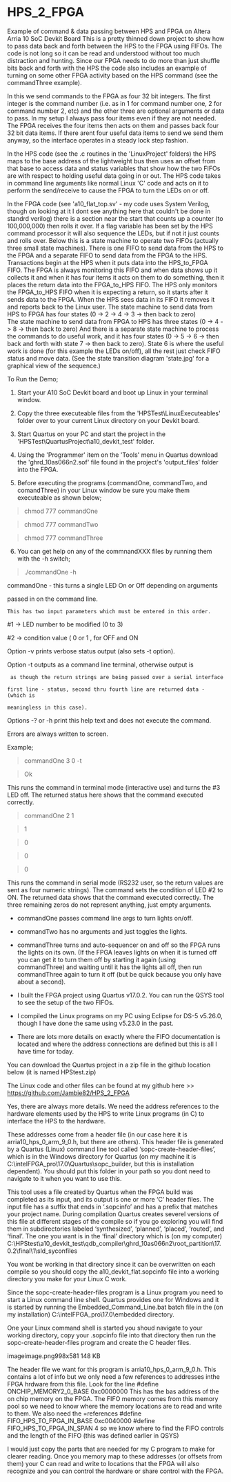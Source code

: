 # HPS_2_FPGA
Example of command &amp; data passing between HPS and FPGA on Altera Arria 10 SoC Devkit Board
  This is a pretty thinned down project to show how to pass data back and forth between the HPS to the FPGA using FIFOs.  The code
is not long so it can be read and understood without too much distraction and hunting.  Since our FPGA needs to do more than just
shuffle bits back and forth with the HPS the code also includes an example of turning on some other FPGA activity based on the
HPS command (see the commandThree example).

  In this we send commands to the FPGA as four 32 bit integers.  The first integer is the command number (i.e. as in 1 for 
command number one, 2 for command number 2, etc) and the other three are optional arguments or data to pass.  In my setup I 
always pass four items even if they are not needed.  The FPGA receives the four items then acts on them and passes back four 
32 bit data items.  If there arent four useful data items to send we send them anyway, so the interface operates in a steady 
lock step fashion.

  In the HPS code (see the .c routines in the 'LinuxProject' folders) the HPS maps to the base address of the lightweight bus 
then uses an offset from that base to access data and status variables that show how the two FIFOs are with respect to holding
useful data going in or out.  The HPS code takes in command line arguments like normal Linux 'C' code and acts on it to perform
the send/receive to cause the FPGA to turn the LEDs on or off.

  In the FPGA code (see 'a10_flat_top.sv' - my code uses System Verilog, though on looking at it I dont see anything here that 
couldn't be done in standrd verilog) there is a section near the start that counts up a counter (to 100,000,000) then rolls it over.
  If a flag variable has been set by the HPS command processor it will also sequence the LEDs, but if not it just counts and rolls over.
Below this is a state machine to operate two FIFOs (actually three small state machines).  There is one FIFO to send data from the 
HPS to the FPGA and a separate FIFO to send data from the FPGA to the HPS.
  Transactions begin at the HPS when it puts data into the HPS_to_FPGA FIFO.  The FPGA is always monitoring this FIFO and when data 
shows up it collects it and when it has four items it acts on them to do something, then it places the return data into the 
FPGA_to_HPS FIFO.  The HPS only monitors the FPGA_to_HPS FIFO when it is expecting a return, so it starts after it sends data to 
the FPGA.  When the HPS sees data in its FIFO it removes it and reports back to the Linux user.
  The state machine to send data from HPS to FPGA has four states (0 -> 2 -> 4 -> 3 -> then back to zero)  
  The state machine to send data from FPGA to HPS has three states (0 -> 4 -> 8 -> then back to zero)
  And there is a separate state machine to process the commands to do useful work, and it has four states (0 -> 5 -> 6 -> then 
back and forth with state 7 -> then back to zero).  State 6 is where the useful work is done (for this example the LEDs on/off), 
all the rest just check FIFO status and move data.  (See the state transition diagram 'state.jpg' for a graphical view of the sequence.)

To Run the Demo;
1. Start your A10 SoC Devkit board and boot up Linux in your terminal window.

2. Copy the three executeable files from the 'HPSTest\LinuxExecuteables' folder over to your current Linux directory 
on your Devkit board.

3. Start Quartus on your PC and start the project in the 'HPSTest\QuartusProject\a10_devkit_test' folder.

4. Using the 'Programmer' item on the 'Tools' menu in Quartus download the 
'ghrd_10as066n2.sof' file found in the project's 'output_files' folder into the FPGA.

5. Before executing the programs (commandOne, commandTwo, and comandThree) in your Linux window be sure you make them 
executeable as shown below;

> chmod 777 commandOne
  
> chmod 777 commandTwo
 
> chmod 777 commandThree

6. You can get help on any of the commnandXXX files by running them with the -h switch;
> ./commandOne -h

commandOne - this turns a single LED On or Off depending on arguments

  passed in on the command line.
  
    This has two input parameters which must be entered in this order.
    
  #1 -> LED number to be modified (0 to 3)
  
  #2 -> condition value ( 0 or 1 , for OFF and ON
  
  Option -v prints verbose status output (also sets -t option).
  
  Option -t outputs as a command line terminal, otherwise output is
  
     as though the return strings are being passed over a serial interface
     
    first line - status, second thru fourth line are returned data - (which is
    
    meaningless in this case).
    
  Options -? or -h print this help text and does not execute the command.
  
  Errors are always written to screen.
  

  Example;
  > commandOne 3 0 -t
  
  > Ok
  
  This runs the command in terminal mode (interactive use) and turns the
  #3 LED off.  The returned status here shows that the command
  executed correctly.
  
  > commandOne 2 1
  
  > 1
  
  > 0
  
  > 0
  
  > 0
  
  This runs the command in serial mode (RS232 user, so the return values are
  sent as four numeric strings).  The command sets the condition of LED #2 to ON.
  The returned data shows that the command executed correctly.
  The three remaining zeros do not represent anything, just empty arguments.

- commandOne passes command line args to turn lights on/off.  
- commandTwo has no arguments and just toggles the lights.  
- commandThree turns and auto-sequencer on and off so the FPGA runs the lights on its own.  (If the FPGA leaves lights on when it 
is turned off you can get it to turn them off by starting it again (using commandThree) and waiting until it has the lights all off, 
then run commandThree again to turn it off (but be quick because you only have about a second).

- I built the FPGA project using Quartus v17.0.2.  You can run the QSYS tool to see the setup of the two FIFOs.
- I compiled the Linux programs on my PC using Eclipse for DS-5 v5.26.0, though I have done the same using v5.23.0 in the past.
- There are lots more details on exactly where the FIFO documentation is located and where the address connections are defined
but this is all I have time for today.

You can download the Quartus project in a zip file in the github location below (it is named HPStest.zip)

The Linux code and other files can be found at my github here >> https://github.com/Jambie82/HPS_2_FPGA

Yes, there are always more details. We need the address references to the hardware elements used by the HPS to write Linux programs (in C) to interface the HPS to the hardware.

These addresses come from a header file (in our case here it is arria10_hps_0_arm_9_0.h, but there are others). This header file is generated by a Quartus (Linux) command line tool called ‘sopc-create-header-files’, which is in the Windows directory for Quartus (on my machine it is C:\intelFPGA_pro\17.0\Quartus\sopc_builder, but this is installation dependent). You should put this folder in your path so you dont need to navigate to it when you want to use this.

This tool uses a file created by Quartus when the FPGA build was completed as its input, and its output is one or more ‘C’ header files. The input file has a suffix that ends in ‘.sopcinfo’ and has a prefix that matches your project name. During compilation Quartus creates severel versions of this file at different stages of the compile so if you go exploring you will find them in subdirectories labeled ‘synthesized’, ‘planned’, ‘placed’, ‘routed’, and ‘final’. The one you want is in the ‘final’ directory which is (on my computer) C:\HPStest\a10_devkit_test\qdb_compiler\ghrd_10as066n2\root_partition\17.0.2\final\1\sld_syconfiles

You wont be working in that directory since it can be overwritten on each compile so you should copy the a10_devkit_flat.sopcinfo file into a working directory you make for your Linux C work.

Since the sopc-create-header-files program is a Linux program you need to start a Linux command line shell. Quartus provides one for Windows and it is started by running the Embedded_Command_Line.bat batch file in the (on my installation) C:\intelFPGA_pro\17.0\embedded directory.

One your Linux command shell is started you shoud navigate to your working directory, copy your .sopcinfo file into that directory then run the sopc-create-header-files program and create the C header files.

imageimage.png998x581 148 KB

The header file we want for this program is arria10_hps_0_arm_9_0.h. This contains a lot of info but we only need a few references to addresses inthe FPGA hrdware from this file. Look for the line
#define ONCHIP_MEMORY2_0_BASE 0xc0000000
This has the bas address of the on chip memory on the FPGA. The FIFO memory comes from this memory pool so we need to know where the memory locations are to read and write to them.
We also need the =references
#define FIFO_HPS_TO_FPGA_IN_BASE 0xc0040000
#define FIFO_HPS_TO_FPGA_IN_SPAN 4
so we know where to find the FIFO controls and the length of the FIFO (this was defined earlier in QSYS)

I would just copy the parts that are needed for my C program to make for clearer reading. Once you memory map to these addresses (or offsets from them) your C can read and write to locations that the FPGA will also recognize and you can control the hardware or share control with the FPGA.
